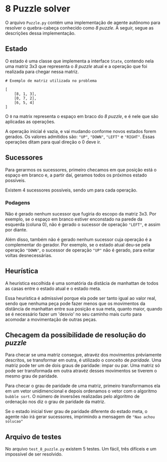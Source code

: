 # 8 Puzzle solver
O arquivo `Puzzle.py` contém uma implementação de agente autônomo para resolver o quebra-cabeça conhecido como *8 puzzle*. A seguir, segue as descrições dessa implementação.

## Estado
O estado é uma classe que implementa a interface `State`, contendo nela uma matriz 3x3 que representa o *8 puzzle* atual e a operação que foi realizada para chegar nessa matriz. 

```
# Exemplo de matriz utilizada no problema

[
    [8, 1, 3],
    [0, 7, 2],
    [6, 5, 4]
]
```

O `0` na matrix representa o espaço em braco do *8 puzzle*, e é nele que são aplicadas as operações.

A operação inicial é vazia, e vai mudando conforme novos estados forem gerados. Os valores admitidos são: `"UP"`, `"DOWN"`, `"LEFT"` e `"RIGHT"`. Essas operações ditam para qual direção o 0 deve ir.

## Sucessores
Para gerarmos os sucessores, primeiro checamos em que posição está o espaço em branco e, a partir daí, geramos todos os próximos estado possíveis. 

Existem 4 sucessores possíveis, sendo um para cada operação. 

### Podagens
Não é gerado nenhum sucessor que fugiria do escopo da matriz 3x3. Por exemplo, se o espaço em branco estiver enconstado na parede da esquerda (coluna 0), não é gerado o sucessor de operação `"LEFT"`, e assim por diante.

Além disso, também não é gerado nenhum sucessor cuja operação é a complementar do gerador. Por exemplo, se o estado atual deu-se pela operação `"DOWN"`, o sucessor de operação `"UP"` não é gerado, para evitar voltas desnecessárias.

## Heurística
A heurística escolhida é uma somatória da distâcia de manhattan de todos as casas entre o estado atual e o estado meta. 

Essa heurística é admissível porque ela pode ser tanto igual ao valor real, sendo que nenhuma peça pode fazer menos que os movimentos da distância de manhattan entre sua posição e sua meta, quanto maior, quando se é necessário fazer um 'desvio' no seu caminho mais curto para acomodar a movimentação de outras peças.

## Checagem da possibilidade de resolução do *puzzle*
Para checar se uma matriz consegue, atravéz dos movimentos préviamente descritos, se transformar em outra, é utilizado o conceito de *paridade*. Uma matriz pode ter um de dois graus de paridade: impar ou par. Uma matriz só pode ser transformada em outra atravéz desses movimentos se tiverem o mesmo grau de paridade.

Para checar o grau de paridade de uma matriz, primeiro transformamos ela em um vetor unidimencional e depois ordenamos o vetor com o algoritmo `bubble sort`. O número de inversões realizadas pelo algoritmo de ordenação nos diz o grau de paridade da matriz.

Se o estado inicial tiver grau de paridade diferente do estado meta, o agente não irá gerar sucessores, imprimindo a mensagem de `"Nao achou solucao"`

## Arquivo de testes
No arquivo `test_8_puzzle.py` existem 5 testes. Um fácil, três difíceis e um impossível de ser resolvido.